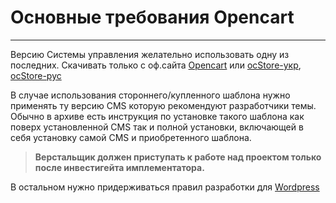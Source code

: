 # Основные требования Opencart

---

Версию Системы управления желательно использовать одну из последних.
Скачивать только с оф.сайта [Opencart](http://www.opencart.com/index.php?route=download/download) или [ocStore-укр](http://ocstore.com.ua/), [ocStore-рус](http://myopencart.com/downloads)

В случае использования стороннего/купленного шаблона нужно применять ту версию CMS которую рекомендуют разработчики темы.
Обычно в архиве есть инструкция по установке такого шаблона как поверх установленной CMS так и полной установки, включающей в себя установку самой CMS и приобретенного шаблона.

> **Верстальщик должен приступать к работе над проектом только после инвестигейта имплементатора.**

В остальном нужно придерживаться правил разработки для [Wordpress](../wordpress/wp-basic.html)
